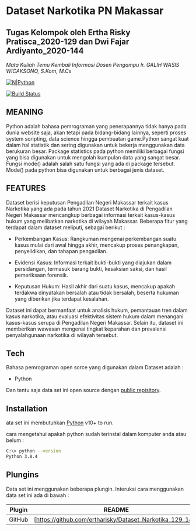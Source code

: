 # Dataset Narkotika PN Makassar
## Tugas Kelompok oleh Ertha Risky Pratisca_2020-129 dan Dwi Fajar Ardiyanto_2020-144
   _Mata Kuliah Temu Kembali Informasi_
   _Dosen Pengampu Ir. GALIH WASIS WICAKSONO, S.Kom, M.Cs_

[![N|Python](https://upload.wikimedia.org/wikipedia/commons/f/f8/Python_logo_and_wordmark.svg)](https://www.python.org/downloads/)

[![Build Status](https://travis-ci.org/joemccann/dillinger.svg?branch=master)](https://travis-ci.org/joemccann/dillinger)   

## MEANING
Python adalah bahasa pemrograman yang penerapannya tidak hanya pada dunia website saja, akan tetapi pada bidang-bidang lainnya, seperti proses system scripting, data science hingga pembuatan game.Python sangat kuat dalam hal statistik dan sering digunakan untuk bekerja menggunakan data berukuran besar. Package statistics pada python memiliki berbagai fungsi yang bisa digunakan untuk mengolah kumpulan data yang sangat besar. Fungsi mode() adalah salah satu fungsi yang ada di package tersebut. Mode() pada python bisa digunakan untuk berbagai jenis dataset.

## FEATURES

Dataset berisi keputusan Pengadilan Negeri Makassar terkait kasus Narkotika yang ada pada tahun 2021
Dataset Narkotika di Pengadilan Negeri Makassar mencangkup berbagai informasi terkait kasus-kasus hukum yang melibatkan narkotika di wilayah Makassar. Beberapa fitur yang terdapat dalam dataset meliputi, sebagai berikut :
- Perkembangan Kasus: Rangkuman mengenai perkembangan suatu kasus mulai dari awal hingga akhir, mencakup proses penangkapan, penyelidikan, dan tahapan pengadilan.

- Evidensi Kasus: Informasi terkait bukti-bukti yang diajukan dalam persidangan, termasuk barang bukti, kesaksian saksi, dan hasil pemeriksaan forensik.

- Keputusan Hukum: Hasil akhir dari suatu kasus, mencakup apakah terdakwa dinyatakan bersalah atau tidak bersalah, beserta hukuman yang diberikan jika terdapat kesalahan.

Dataset ini dapat bermanfaat untuk analisis hukum, pemantauan tren dalam kasus narkotika, atau evaluasi efektivitas sistem hukum dalam menangani kasus-kasus serupa di Pengadilan Negeri Makassar. Selain itu, dataset ini memberikan wawasan mengenai tingkat keparahan dan prevalensi penyalahgunaan narkotika di wilayah tersebut.

## Tech

Bahasa pemrograman open sorce yang digunakan dalam Dataset adalah :

- Python

Dan tentu saja data set ini open source dengan [public repisitory]().

## Installation

ata set ini membutuhkan [Python](https://www.python.org/downloads/) v10+ to run.

cara mengetahui apakah python sudah terinstal dalam komputer anda atau belum :

```sh
C:\> python --version
Python 3.8.4
```

##  Plungins

Data set ini menggunakan beberapa plungin. Interuksi cara menggunakan data set ini ada di bawah :

| Plugin | README |
| ------ | ------ |
| GitHub | [https://github.com/ertharisky/Dataset_Narkotika_129_144] |
